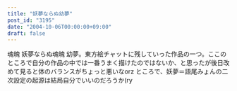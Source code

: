 ```yaml
---
title: "妖夢ならぬ幼夢"
post_id: "3195"
date: "2004-10-06T00:00:00+09:00"
draft: false
---
```



魂魄 妖夢ならぬ魂魄 幼夢。東方絵チャットに残していった作品の一つ。ここのところで自分の作品の中では一番うまく描けたのではないか、と思ったが後日改めて見ると体のバランスがちょっと悪いなorz ところで、妖夢＝語尾みょんの二次設定の起源は結局自分でいいのだろうか(ry
